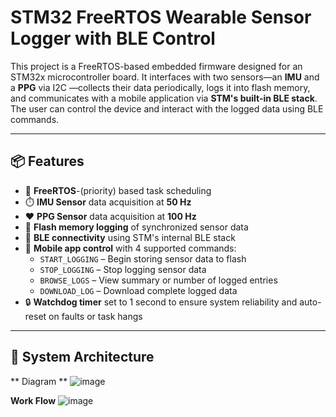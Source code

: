# STM32 FreeRTOS Wearable Sensor Logger with BLE Control

This project is a FreeRTOS-based embedded firmware designed for an STM32x microcontroller board. It interfaces with two sensors—an **IMU** and a **PPG** via I2C —collects their data periodically, logs it into flash memory, and communicates with a mobile application via **STM's built-in BLE stack**. The user can control the device and interact with the logged data using BLE commands.

---

## 📦 Features

- 🔄 **FreeRTOS**-(priority) based task scheduling
- ⏱️ **IMU Sensor** data acquisition at **50 Hz**
- ❤️ **PPG Sensor** data acquisition at **100 Hz**
- 💾 **Flash memory logging** of synchronized sensor data
- 📡 **BLE connectivity** using STM's internal BLE stack
- 📲 **Mobile app control** with 4 supported commands:
  - `START_LOGGING` – Begin storing sensor data to flash
  - `STOP_LOGGING` – Stop logging sensor data
  - `BROWSE_LOGS` – View summary or number of logged entries
  - `DOWNLOAD_LOG` – Download complete logged data
- 🔒 **Watchdog timer** set to 1 second to ensure system reliability and auto-reset on faults or task hangs

---

## 🧠 System Architecture
** Diagram **
![image](https://github.com/user-attachments/assets/a4cea97e-8550-48b2-89a5-a0d27766a4d4)

**Work Flow**
![image](https://github.com/user-attachments/assets/a84b7102-ef52-4565-a056-d3451d2765fb)




